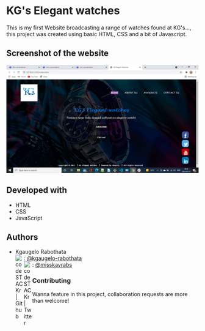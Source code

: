 # KG's Elegant watches
This is my first Website broadcasting a range of watches found at KG's..., this project was created using basic HTML, CSS and a bit of Javascript.

## Screenshot of the website

![project image](/pics/Screenshot.png)

## Developed with
- HTML
- CSS
- JavaScript

## Authors
- Kgaugelo Rabothata <br>
   <img align="left" alt="codeSTACKr | Github" width="22px" src="https://cdn.jsdelivr.net/npm/simple-icons@v3/icons/github.svg" />: [@kgaugelo-rabothata](https://github.com/kgaugelo-rabothata) <br>
  <img align="left" alt="codeSTACKr | Twitter" width="22px" src="https://cdn.jsdelivr.net/npm/simple-icons@v3/icons/twitter.svg" /> : [@misskayrabs](https://twitter.com/misskayrabs)
   

### Contributing
Wanna feature in this project, collaboration requests are more than welcome!